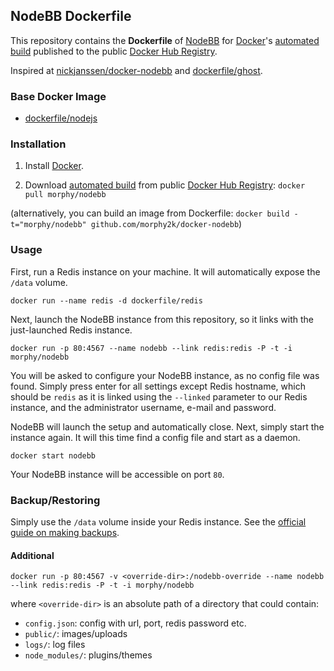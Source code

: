 ## NodeBB Dockerfile

This repository contains the **Dockerfile** of [NodeBB](https://nodebb.org/) for [Docker](https://www.docker.com/)'s [automated build](https://registry.hub.docker.com/u/morphy/nodebb/) published to the public [Docker Hub Registry](https://registry.hub.docker.com/).

Inspired at [nickjanssen/docker-nodebb](https://github.com/morphy2k/docker-nodebb) and [dockerfile/ghost](https://github.com/dockerfile/ghost).

### Base Docker Image

* [dockerfile/nodejs](http://dockerfile.github.io/#/nodejs)

### Installation

1. Install [Docker](https://www.docker.com/).

2. Download [automated build](https://registry.hub.docker.com/u/morphy/nodebb/) from public [Docker Hub Registry](https://registry.hub.docker.com/): `docker pull morphy/nodebb`

(alternatively, you can build an image from Dockerfile: `docker build -t="morphy/nodebb" github.com/morphy2k/docker-nodebb`)

### Usage

First, run a Redis instance on your machine. It will automatically expose the `/data` volume.

`docker run --name redis -d dockerfile/redis`

Next, launch the NodeBB instance from this repository, so it links with the just-launched Redis instance.

`docker run -p 80:4567 --name nodebb --link redis:redis -P -t -i morphy/nodebb`

You will be asked to configure your NodeBB instance, as no config file was found. Simply press enter for all settings except Redis hostname, which should be `redis` as it is linked using the `--linked` parameter to our Redis instance, and the administrator username, e-mail and password.

NodeBB will launch the setup and automatically close. Next, simply start the instance again. It will this time find a config file and start as a daemon.

`docker start nodebb`

Your NodeBB instance will be accessible on port `80`.

### Backup/Restoring

Simply use the `/data` volume inside your Redis instance. See the [official guide on making backups](https://docs.docker.com/userguide/dockervolumes/#backup-restore-or-migrate-data-volumes).

#### Additional

`docker run -p 80:4567 -v <override-dir>:/nodebb-override --name nodebb --link redis:redis -P -t -i morphy/nodebb`

where `<override-dir>` is an absolute path of a directory that could contain:

  - `config.json`: config with url, port, redis password etc.
  - `public/`: images/uploads
  - `logs/`: log files
  - `node_modules/`:  plugins/themes